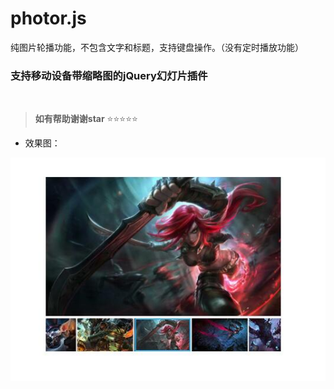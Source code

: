 # photor.js
纯图片轮播功能，不包含文字和标题，支持键盘操作。（没有定时播放功能）
### 支持移动设备带缩略图的jQuery幻灯片插件
 
> **如有帮助谢谢star**   :star::star::star::star::star: 
 
 - 效果图：
 
 <img src="show/1.jpg" >
 
